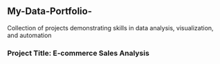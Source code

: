 ## My-Data-Portfolio-
Collection of projects demonstrating skills in data analysis, visualization, and automation

### Project Title: E-commerce Sales Analysis 
